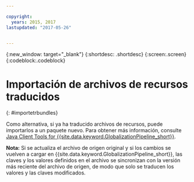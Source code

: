 ```yaml
---

copyright:
  years: 2015, 2017
lastupdated: "2017-05-26"


---
```


{:new_window: target="_blank"}
{:shortdesc: .shortdesc}
{:screen:.screen}
{:codeblock:.codeblock}

# Importación de archivos de recursos traducidos
{: #importetrbundles}

Como alternativa, si ya ha traducido archivos de recursos, puede importarlos a un paquete nuevo. Para obtener más información, consulte [Java Client Tools for {{site.data.keyword.GlobalizationPipeline_short}}](https://github.com/IBM-Bluemix/gp-java-tools).

**Nota:** Si se actualiza el archivo de origen original y si los cambios se vuelven a cargar en {{site.data.keyword.GlobalizationPipeline_short}}, las claves y los valores definidos en el archivo se sincronizan con la versión más reciente del archivo de origen, de modo que solo se traducen los valores y las claves modificados.

